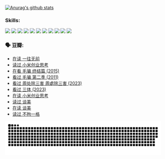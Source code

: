 
[![Anurag's github stats](https://github-readme-stats.vercel.app/api?username=w940853815)](https://github.com/anuraghazra/github-readme-stats)

### Skills:

<code><img height="32" src="https://cdn.jsdelivr.net/npm/simple-icons@v5/icons/python.svg"></code>
<code><img height="32" src="https://cdn.jsdelivr.net/npm/simple-icons@v5/icons/javascript.svg"></code>
<code><img height="32" src="https://cdn.jsdelivr.net/npm/simple-icons@v5/icons/django.svg"></code>
<code><img height="32" src="https://cdn.jsdelivr.net/npm/simple-icons@v5/icons/flask.svg"></code>
<code><img height="32" src="https://cdn.jsdelivr.net/npm/simple-icons@v5/icons/vuetify.svg"></code>
<code><img height="32" src="https://cdn.jsdelivr.net/npm/simple-icons@v5/icons/git.svg"></code>
<code><img height="32" src="https://cdn.jsdelivr.net/npm/simple-icons@v5/icons/docker.svg"></code>
<code><img height="32" src="https://cdn.jsdelivr.net/npm/simple-icons@v5/icons/postgresql.svg"></code>
<code><img height="32" src="https://cdn.jsdelivr.net/npm/simple-icons@v5/icons/elasticsearch.svg"></code>
<code><img height="32" src="https://cdn.jsdelivr.net/npm/simple-icons@v5/icons/macos.svg"></code>
<code><img height="32" src="https://cdn.jsdelivr.net/npm/simple-icons@v5/icons/linux.svg"></code>

### 🗣 豆瓣:

<!-- DOUBAN-ACTIVITIES:START -->
- [在读 一往无前](https://www.douban.com/people/136069238/status/4590507310/?_i=14378677)
- [读过 小米创业思考](https://www.douban.com/people/136069238/status/4590506983/?_i=14378677)
- [在看 毛骗 终结篇‎ (2015)](https://www.douban.com/people/136069238/status/4581971924/?_i=14378677)
- [看过 毛骗 第二季‎ (2011)](https://www.douban.com/people/136069238/status/4581971810/?_i=14378677)
- [看过 周处除三害 周處除三害‎ (2023)](https://www.douban.com/people/136069238/status/4575646701/?_i=14378677)
- [看过 三体‎ (2023)](https://www.douban.com/people/136069238/status/4574263039/?_i=14378677)
- [在读 小米创业思考](https://www.douban.com/people/136069238/status/4572047905/?_i=14378677)
- [读过 谈美](https://www.douban.com/people/136069238/status/4572047629/?_i=14378677)
- [在读 谈美](https://www.douban.com/people/136069238/status/4560861771/?_i=14378677)
- [读过 不拘一格](https://www.douban.com/people/136069238/status/4560861445/?_i=14378677)
<!-- DOUBAN-ACTIVITIES:END -->


![Snake animation](https://raw.githubusercontent.com/w940853815/w940853815/output/github-contribution-grid-snake.svg)

<!--
**w940853815/w940853815** is a ✨ _special_ ✨ repository because its `README.md` (this file) appears on your GitHub profile.

Here are some ideas to get you started:

- 🔭 I’m currently working on ...
- 🌱 I’m currently learning ...
- 👯 I’m looking to collaborate on ...
- 🤔 I’m looking for help with ...
- 💬 Ask me about ...
- 📫 How to reach me: ...
- 😄 Pronouns: ...
- ⚡ Fun fact: ...
-->
